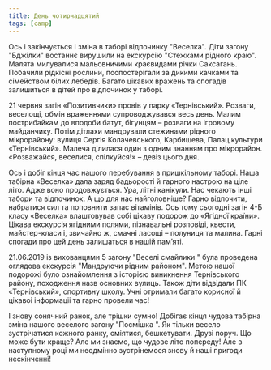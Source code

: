 ```yaml
---
title: День чотирнадцятий
tags: [camp]
---
```


Ось і закінчується І зміна в таборі відпочинку "Веселка". Діти загону "Бджілки" востаннє вирушили на екскурсію "Стежками рідного краю". Малята милувалися мальовничими краєвидами річки Саксагань. Побачили рідкісні рослини, поспостерігали за дикими качками та сімейством білих лебедів. Багато цікавих вражень та спогадів залишиться в дітей про відпочинок у таборі.

<slideshow id="*1a"></slideshow>

21 червня загін «Позитивчики» провів у парку «Тернівський». Розваги, веселощі, обмін враженнями супроводжувався весь день. Малим пострибайкам до вподоби батут, бігунцям – розваги на ігровому майданчику. Потім дітлахи мандрували стежинами рідного мікрорайону: вулиця Сергія Колачевського, Карбишева, Палац культури «Тернівський». Малеча ділилася один з одним знанням про мікрорайон. «Розважайся, веселися, спілкуйся!» – девіз цього дня.

<slideshow id="*2a"></slideshow>

Ось і добіг кінця час нашого перебування в пришкільному таборі. Наша табірна «Веселка» дала заряд бадьорості й гарного настрою на ціле літо. Адже воно продовжується. Ура, літні канікули. Нас чекають інші табори та відпочинок. А що для нас найголовніше? Гарно відпочити, набратися сил та поповнити запас вітамінів. Ось тому сьогодні загін 4-Б класу «Веселка» влаштовував собі цікаву подорож до «Ягідної країни». Цікава екскурсія ягідними полями, пізнавальні розповіді, квести, майстер-класи і, звичайно ж, смачні ласощі – полуниця та малина. Гарні спогади про цей день залишаться в нашій пам’яті.

<slideshow id="*4b"></slideshow>

21.06.2019 із вихованцями 5 загону "Веселі смайлики " була проведена оглядова екскурсія "Мандруючи рідним районом". Метою нашої подорожі було ознайомлення з історією виникнення Тернівського району, походження назв основних вулиць. Також діти відвідали ПК «Тернівський», спортивну школу. Учні отримали багато корисної й цікавоі інформаціі та гарно провели час!

<slideshow id="*5b"></slideshow>

І знову сонячний ранок, але трішки сумно! Добігає кінця чудова табірна зміна нашого веселого загону "Посмішка ". Як тільки весело зустрічатися кожного ранку, сміятися, бешкетувати. Друзі поруч. Що може бути краще? Але ми знаємо, що чудове літо попереду! Але в наступному році ми неодмінно зустрінемося знову й наші пригоди нескінченні!

<slideshow id="*6a"></slideshow>

